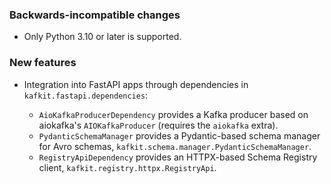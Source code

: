 ### Backwards-incompatible changes

- Only Python 3.10 or later is supported.

### New features

- Integration into FastAPI apps through dependencies in `kafkit.fastapi.dependencies`:

  - `AioKafkaProducerDependency` provides a Kafka producer based on aiokafka's `AIOKafkaProducer` (requires the `aiokafka` extra).
  - `PydanticSchemaManager` provides a Pydantic-based schema manager for Avro schemas, `kafkit.schema.manager.PydanticSchemaManager`.
  - `RegistryApiDependency` provides an HTTPX-based Schema Registry client, `kafkit.registry.httpx.RegistryApi`.
